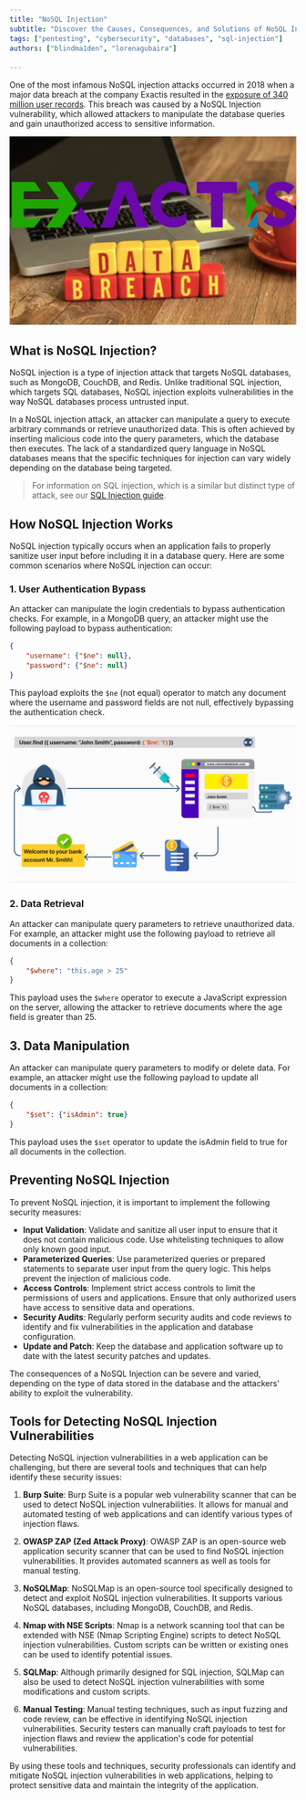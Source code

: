 ```yaml
---
title: "NoSQL Injection"
subtitle: "Discover the Causes, Consequences, and Solutions of NoSQL Injection: A Comprehensive Guide to Preventing and Mitigating Vulnerabilities in NoSQL Databases"
tags: ["pentesting", "cybersecurity", "databases", "sql-injection"]
authors: ["blindma1den", "lorenagubaira"]

---
```


One of the most infamous NoSQL injection attacks occurred in 2018 when a major data breach at the company Exactis resulted in the [exposure of 340 million user records](https://en.wikipedia.org/wiki/Exactis#Data_leak). This breach was caused by a NoSQL Injection vulnerability, which allowed attackers to manipulate the database queries and gain unauthorized access to sensitive information. 

![exactis](https://github.com/4GeeksAcademy/cybersecurity-syllabus/blob/main/assets/pentesting-red-team/exactis.jpeg?raw=true)

## What is NoSQL Injection?

NoSQL injection is a type of injection attack that targets NoSQL databases, such as MongoDB, CouchDB, and Redis. Unlike traditional SQL injection, which targets SQL databases, NoSQL injection exploits vulnerabilities in the way NoSQL databases process untrusted input. 

In a NoSQL injection attack, an attacker can manipulate a query to execute arbitrary commands or retrieve unauthorized data. This is often achieved by inserting malicious code into the query parameters, which the database then executes. The lack of a standardized query language in NoSQL databases means that the specific techniques for injection can vary widely depending on the database being targeted.

> For information on SQL injection, which is a similar but distinct type of attack, see our [SQL Injection guide](https://4geeks.com/lesson/what-is-and-how-to-prevent-sql-injection).

## How NoSQL Injection Works

NoSQL injection typically occurs when an application fails to properly sanitize user input before including it in a database query. Here are some common scenarios where NoSQL injection can occur:

### 1. User Authentication Bypass

An attacker can manipulate the login credentials to bypass authentication checks. For example, in a MongoDB query, an attacker might use the following payload to bypass authentication:

```json
{
    "username": {"$ne": null},
    "password": {"$ne": null}
}
```

This payload exploits the `$ne` (not equal) operator to match any document where the username and password fields are not null, effectively bypassing the authentication check.

![NoSQL1](https://github.com/4GeeksAcademy/cybersecurity-syllabus/blob/main/assets/NoSQL1.png?raw=true)

### 2. Data Retrieval 

An attacker can manipulate query parameters to retrieve unauthorized data. For example, an attacker might use the following payload to retrieve all documents in a collection:

```json
{
    "$where": "this.age > 25"
}
```

This payload uses the `$where` operator to execute a JavaScript expression on the server, allowing the attacker to retrieve documents where the age field is greater than 25.

## 3. Data Manipulation

An attacker can manipulate query parameters to modify or delete data. For example, an attacker might use the following payload to update all documents in a collection:

```json
{
    "$set": {"isAdmin": true}
}
```

This payload uses the `$set` operator to update the isAdmin field to true for all documents in the collection.

## Preventing NoSQL Injection

To prevent NoSQL injection, it is important to implement the following security measures:

- **Input Validation**: Validate and sanitize all user input to ensure that it does not contain malicious code. Use whitelisting techniques to allow only known good input.
- **Parameterized Queries**: Use parameterized queries or prepared statements to separate user input from the query logic. This helps prevent the injection of malicious code.
- **Access Controls**: Implement strict access controls to limit the permissions of users and applications. Ensure that only authorized users have access to sensitive data and operations.
- **Security Audits**: Regularly perform security audits and code reviews to identify and fix vulnerabilities in the application and database configuration.
- **Update and Patch**: Keep the database and application software up to date with the latest security patches and updates.


The consequences of a NoSQL Injection can be severe and varied, depending on the type of data stored in the database and the attackers' ability to exploit the vulnerability.

## Tools for Detecting NoSQL Injection Vulnerabilities

Detecting NoSQL injection vulnerabilities in a web application can be challenging, but there are several tools and techniques that can help identify these security issues:

1. **Burp Suite**: Burp Suite is a popular web vulnerability scanner that can be used to detect NoSQL injection vulnerabilities. It allows for manual and automated testing of web applications and can identify various types of injection flaws.

2. **OWASP ZAP (Zed Attack Proxy)**: OWASP ZAP is an open-source web application security scanner that can be used to find NoSQL injection vulnerabilities. It provides automated scanners as well as tools for manual testing.

3. **NoSQLMap**: NoSQLMap is an open-source tool specifically designed to detect and exploit NoSQL injection vulnerabilities. It supports various NoSQL databases, including MongoDB, CouchDB, and Redis.

4. **Nmap with NSE Scripts**: Nmap is a network scanning tool that can be extended with NSE (Nmap Scripting Engine) scripts to detect NoSQL injection vulnerabilities. Custom scripts can be written or existing ones can be used to identify potential issues.

5. **SQLMap**: Although primarily designed for SQL injection, SQLMap can also be used to detect NoSQL injection vulnerabilities with some modifications and custom scripts.

6. **Manual Testing**: Manual testing techniques, such as input fuzzing and code review, can be effective in identifying NoSQL injection vulnerabilities. Security testers can manually craft payloads to test for injection flaws and review the application's code for potential vulnerabilities.

By using these tools and techniques, security professionals can identify and mitigate NoSQL injection vulnerabilities in web applications, helping to protect sensitive data and maintain the integrity of the application.
